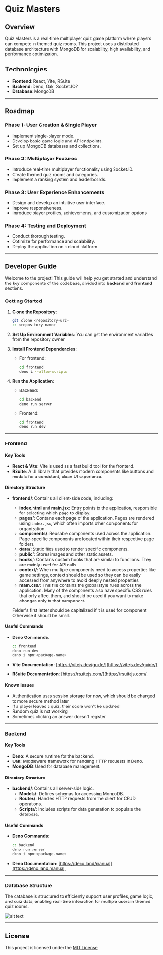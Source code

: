 # Quiz Masters

## Overview
Quiz Masters is a real-time multiplayer quiz game platform where players can compete in themed quiz rooms. This project uses a distributed database architecture with MongoDB for scalability, high availability, and performance optimization.

## Technologies
- **Frontend**: React, Vite, RSuite
- **Backend**: Deno, Oak, Socket.IO?
- **Database**: MongoDB

---

## Roadmap
### Phase 1: User Creation & Single Player
- Implement single-player mode.
- Develop basic game logic and API endpoints.
- Set up MongoDB databases and collections.

### Phase 2: Multiplayer Features
- Introduce real-time multiplayer functionality using Socket.IO.
- Create themed quiz rooms and categories.
- Implement a ranking system and leaderboards.

### Phase 3: User Experience Enhancements
- Design and develop an intuitive user interface.
- Improve responsiveness.
- Introduce player profiles, achievements, and customization options.

### Phase 4: Testing and Deployment
- Conduct thorough testing.
- Optimize for performance and scalability.
- Deploy the application on a cloud platform.

---

## Developer Guide

Welcome to the project! This guide will help you get started and understand the key components of the codebase, divided into **backend** and **frontend** sections.

### Getting Started

1. **Clone the Repository**:
   ```bash
   git clone <repository-url>
   cd <repository-name>
   ```

2. **Set Up Environment Variables**:
   You can get the environment variables from the repository owner.

3. **Install Frontend Dependencies**:
   - For frontend:
     ```bash
     cd frontend
     deno i --allow-scripts
     ```

4. **Run the Application**:
   - Backend:
     ```bash
     cd backend
     deno run server
     ```
   - Frontend:
     ```bash
     cd frontend
     deno run dev
     ```
---

### Frontend

#### Key Tools
- **React & Vite**: Vite is used as a fast build tool for the frontend.
- **RSuite**: A UI library that provides modern components like buttons and modals for a consistent, clean UI experience.

#### Directory Structure

- **frontend/**: Contains all client-side code, including:
  - **index.html** and **main.jsx**: Entry points to the application, responsible for selecting which page to display.
  - **pages/**: Contains each page of the application. Pages are rendered using `index.jsx`, which often imports other components for organization.
  - **components/**: Reusable components used across the application. Page-specific components are located within their respective page folders.
  - **data/**: Static files used to render specific components.
  - **public/**: Stores images and other static assets.
  - **hooks/**: Contains custom hooks that are similar to functions. They are mainly used for API calls.
  - **context/**: When multiple components need to access properties like game settings, context should be used so they can be easily accessed from anywhere to avoid deeply nested properties
   - **main.css/**: This file contains the global style rules across the application. Many of the components also have specific CSS rules that only affect them, and should be used if you want to make changes only to that component.

  Folder's first letter should be capitalized if it is used for component. Otherwise it should be small.

#### Useful Commands

- **Deno Commands**:
   ```bash
   cd frontend
   deno run dev
   deno i npm:<package-name>
   ```

- **Vite Documentation**: [https://vitejs.dev/guide/](https://vitejs.dev/guide/)
- **RSuite Documentation**: [https://rsuitejs.com/](https://rsuitejs.com/)

#### Known issues
- Authentication uses session storage for now, which should be changed to more secure method later
- If a player leaves a quiz, their score won't be updated
- Random quiz is not working
- Sometimes clicking an answer doesn't register

---

### Backend

#### Key Tools
- **Deno**: A secure runtime for the backend.
- **Oak**: Middleware framework for handling HTTP requests in Deno.
- **MongoDB**: Used for database management.

#### Directory Structure

- **backend/**: Contains all server-side logic.
  - **Models/**: Defines schemas for accessing MongoDB.
  - **Routes/**: Handles HTTP requests from the client for CRUD operations.
  - **Scripts/**: Includes scripts for data generation to populate the database.

#### Useful Commands

- **Deno Commands**:
   ```bash
   cd backend
   deno run server
   deno i npm:<package-name>
   ```

- **Deno Documentation**: [https://deno.land/manual](https://deno.land/manual)

---

### Database Structure

The database is structured to efficiently support user profiles, game logic, and quiz data, enabling real-time interaction for multiple users in themed quiz rooms.

![alt text](image.png)

---

## License
This project is licensed under the [MIT License](LICENSE).